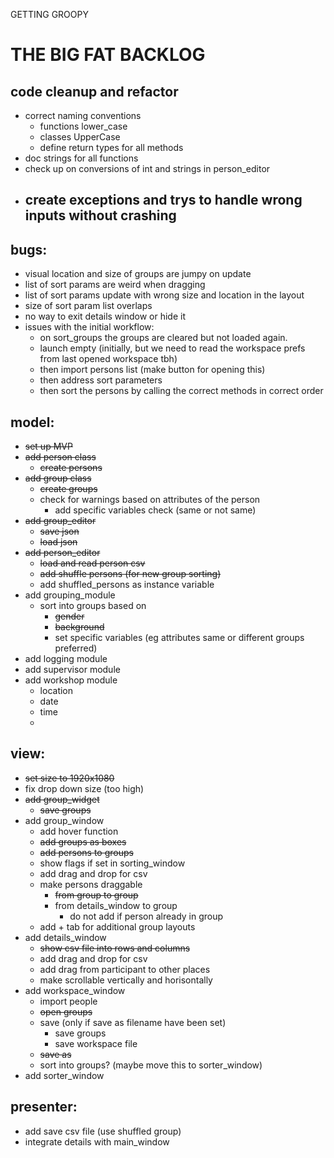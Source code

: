 GETTING GROOPY
# THE BIG FAT BACKLOG

## code cleanup and refactor
- correct naming conventions
    - functions lower_case
    - classes UpperCase
    - define return types for all methods
- doc strings for all functions
- check up on conversions of int and strings in person_editor
- create exceptions and trys to handle wrong inputs without crashing
    - 
    
## bugs:
- visual location and size of groups are jumpy on update
- list of sort params are weird when dragging
- list of sort params update with wrong size and location in the layout
- size of sort param list overlaps
- no way to exit details window or hide it
- issues with the initial workflow: 
    - on sort_groups the groups are cleared but not loaded again.
    - launch empty (initially, but we need to read the workspace prefs from last opened workspace tbh)
    - then import persons list (make button for opening this)
    - then address sort parameters
    - then sort the persons by calling the correct methods in correct order

## model:

- ~~set up MVP~~
- ~~add person class~~
    - ~~create persons~~
- ~~add group class~~
    - ~~create groups~~
    - check for warnings based on attributes of the person
        - add specific variables check (same or not same)
- ~~add group_editor~~
    - ~~save json~~
    - ~~load json~~
- ~~add person_editor~~
    - ~~load and read person csv~~
    - ~~add shuffle persons (for new group sorting)~~
    - add shuffled_persons as instance variable 
- add grouping_module
    - sort into groups based on 
        - ~~gender~~
        - ~~background~~
        - set specific variables (eg attributes same or different groups preferred)
- add logging module
- add supervisor module
- add workshop module
    - location
    - date
    - time
    -

## view:
- ~~set size to 1920x1080~~
- fix drop down size (too high)
- ~~add group_widget~~
    - ~~save groups~~
- add group_window
    - add hover function 
    - ~~add groups as boxes~~
    - ~~add persons to groups~~
    - show flags if set in sorting_window
    - add drag and drop for csv
    - make persons draggable
        - ~~from group to group~~
        - from details_window to group
            - do not add if person already in group
    - add + tab for additional group layouts
- add details_window
    - ~~show csv file into rows and columns~~
    - add drag and drop for csv
    - add drag from participant to other places
    - make scrollable vertically and horisontally
- add workspace_window
    - import people
    - ~~open groups~~
    - save (only if save as filename have been set)
        - save groups
        - save workspace file
    - ~~save as~~
    - sort into groups? (maybe move this to sorter_window)
- add sorter_window


## presenter:
- add save csv file (use shuffled group)
- integrate details with main_window

